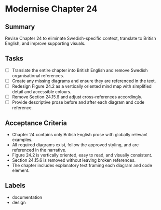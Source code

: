 # Modernise Chapter 24

## Summary
Revise Chapter 24 to eliminate Swedish-specific context, translate to British English, and improve supporting visuals.

## Tasks
- [ ] Translate the entire chapter into British English and remove Swedish organisational references.
- [ ] Create any missing diagrams and ensure they are referenced in the text.
- [ ] Redesign Figure 24.2 as a vertically oriented mind map with simplified detail and accessible colours.
- [ ] Remove Section 24.15.6 and adjust cross-references accordingly.
- [ ] Provide descriptive prose before and after each diagram and code reference.

## Acceptance Criteria
- Chapter 24 contains only British English prose with globally relevant examples.
- All required diagrams exist, follow the approved styling, and are referenced in the narrative.
- Figure 24.2 is vertically oriented, easy to read, and visually consistent.
- Section 24.15.6 is removed without leaving broken references.
- The chapter includes explanatory text framing each diagram and code element.

## Labels
- documentation
- design
